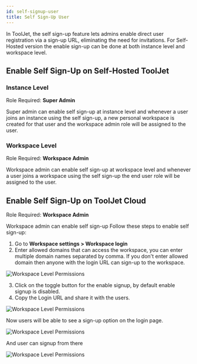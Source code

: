 ```yaml
---
id: self-signup-user
title: Self Sign-Up User
---
```


In ToolJet, the self sign-up feature lets admins enable direct user registration via a sign-up URL, eliminating the need for invitations. For Self-Hosted version the enable sign-up can be done at both instance level and workspace level. 

## Enable Self Sign-Up on Self-Hosted ToolJet

### Instance Level

Role Required: **Super Admin** <br/>

Super admin can enable self sign-up at instance level and whenever a user joins an instance using the self sign-up, a new personal workspace is created for that user and the workspace admin role will be assigned to the user.

### Workspace Level

Role Required: **Workspace Admin** <br/>

Workspace admin can enable self sign-up at workspace level and whenever a user joins a workspace using the self sign-up the end user role will be assigned to the user.

## Enable Self Sign-Up on ToolJet Cloud

Role Required: **Workspace Admin** <br/>

Workspace admin can enable self sign-up 
Follow these steps to enable self sign-up:
1. Go to **Workspace settings > Workspace login**
2. Enter allowed domains that can access the workspace, you can enter multiple domain names separated by comma.
If you don't enter allowed domain then anyone with the login URL can sign-up to the workspace.

<img className="screenshot-full" src="/img/user-management/onboard-user/self-signup/allowed-domain.png" alt="Workspace Level Permissions" />

3. Click on the toggle button for the enable signup, by default enable signup is disabled.
4. Copy the Login URL and share it with the users.

<img className="screenshot-full" src="/img/user-management/onboard-user/self-signup/login-url.png" alt="Workspace Level Permissions" />

Now users will be able to see a sign-up option on the login page.

<img className="screenshot-full" src="/img/user-management/onboard-user/self-signup/login-page.png" alt="Workspace Level Permissions" />

And user can signup from there

<img className="screenshot-full" src="/img/user-management/onboard-user/self-signup/signup-page.png" alt="Workspace Level Permissions" />

